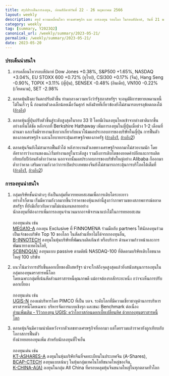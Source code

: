```yaml
---
title: สรุปประเด็นการลงทุน, ก่อนสัปดาห์วันที่ 22 - 26 พฤษภาคม 2566
layout: weekly
description: สรุป ความเคลื่อนไหว ทางเศรษฐกิจ และ การลงทุน รอบโลก ในรอบสัปดาห์, วันที่ 21 พฤษภาคม 2566
category: weekly
tag: [summary, Y2023Q2]
canonical_url: /weekly/summary/2023-05-21/
permalink: /weekly/summary/2023-05-21/
date: 2023-05-20
---
```


### ประเด็นน่าสนใจ

1. การเคลื่อนไหวรอบสัปดาห์ Dow Jones +0.38%, S&P500 +1.65%, NASDAQ +3.04%, EU STOXX 600 +0.72% (ยุโรป), CSI300 +0.17% (จีน), Hang Seng -0.90%, TOPIX +3.11% (ญี่ปุ่น), SENSEX -0.48% (อินเดีย), VN100 -0.22% (เวียดนาม), SET -2.98%

2. ตลาดหุ้นฝั่งตะวันตกปรับตัวขึ้น ท่ามกลางความหวังว่ารัฐสภาสหรัฐฯ จะอนุมัติการขยายเพดานหนี้ได้ในเร็วๆ นี้ ก่อนย่อตัวลงเล็กน้อยเมื่อวันศุกร์ หลังฝ่ายที่เกี่ยวข้องยังไม่สามารถบรรลุข้อตกลงได้
([อ้างอิง](https://www.cnbc.com/2023/05/18/stock-market-today-live-updates.html)) 

3. ตลาดหุ้นญี่ปุ่นปรับตัวขึ้นสู่ระดับสูงสุดในรอบ 33 ปี โดยมีเงินลงทุนไหลเข้าจากต่างชาติมากขึ้นอย่างเห็นได้ชัด หลังจากที่ Berkshire Hathaway เพิ่มการลงทุนในญี่ปุ่นเมื่อช่วง 1-2 เดือนที่ผ่านมา และเริ่มมีรายงานเชิงบวกเกี่ยวกับแนวโน้มผลประกอบการของบริษัทในญี่ปุ่น การฟื้นตัวของภาคเศรษฐกิจ และนโยบายกระตุ้นเศรษฐกิจของภาครัฐ 
([อ้างอิง1](https://www.cnbc.com/2023/05/17/stocks-in-tokyo-highest-since-1990.html), 
[อ้างอิง2](https://www.asiafinancial.com/nikkei-surges-to-33-year-high-tech-stocks-drag-on-hang-seng)) 

4. ตลาดหุ้นจีนยังไม่สามารถฟื้นตัวได้ หลังรายงานตัวเลขทางเศรษฐกิจออกมาไม่สวยงามนัก โดยอัตราการว่างงานของผ๔้เริ่มทำงานอยู่ในระดับสูง รวมถึงการเติบโตของยอดค้าปลีกและการผลิตเทียบกับปีก่อนยังต่ำกว่าคาด นอกจากนั้นผลประกอบการของบริษัทใหญ่อย่าง Alibaba ก็ออกมาต่ำกว่าคาด เสริมความกังวลว่าการเปิดประเทศของจีนยังไม่สามารถกระตุ้นการบริโภคได้เต็มที่
([อ้างอิง1](https://www.scmp.com/economy/economic-indicators/article/3220756/5-takeaways-chinas-april-economic-data-youth-unemployment-set-dismal-record), 
[อ้างอิง2](https://www.scmp.com/business/banking-finance/article/3221077/alibaba-results-weigh-hong-kong-stocks-baidu-tencent-and-meituan-pressuring-index-further)) 



### การลงทุนน่าสนใจ

1. กลุ่มบริษัทชั้นนำต่างๆ ยังเป็นกลุ่มที่ควรทยอยสะสมเพื่อการเติบโตระยะยาว  
อย่างไรก็ตาม เริ่มมีความกังวลมากขึ้นว่าราคาของหุ้นเหล่านี้สูงกว่าภาพรวมของสภาพการณ์ตลาดสหรัฐฯ ที่ยังมีเกี่ยวกับความไม่แน่นอนหลายอย่าง  
นักลงทุนที่ต้องการเพิ่มการลงทุนจำนวนมากอาจพิจารณาแบ่งไม้ในการทยอยสะสม<br><br>
กองทุนเด่น เช่น  
[MEGA10-A](https://www.finnomena.com/mega10/) กองทุน Exclusive ที่ FINNOMENA ร่วมมือกับ partners ให้นักลงทุนร่วมเป็นเจ้าของบริษัท Top 10 ของโลก ในสัดส่วนที่หาไม่ได้จากกองทุนอื่น,  
[B-INNOTECH](https://www.finnomena.com/fund/B-INNOTECH) ลงทุนในหุ้นบริษัทที่พัฒนาผลิตภัณฑ์ หรือบริการ ด้านความก้าวหน้าและการพัฒนาทางเทคโนโลยี,  
[SCBNDQ(A)](https://www.finnomena.com/fund/SCBNDQ(A)) ลงทุนแบบ passive ตามดัชนี NASDAQ-100 ที่ติดตามบริษัทเติบโตขนาดใหญ่ 100 บริษัท

2. แนวโน้มว่าการปรับขึ้นดอกเบี้ยของฝั่งสหรัฐฯ น่าจะใกล้ถึงจุดสูงสุดแล้วยิ่งสนับสนุนการลงทุนในกลุ่มกองทุนตราสารหนี้โลก  
โดยเฉพาะกลุ่มที่เน้นสัดส่วนตราสารหนี้คุณภาพดี แม้อาจต้องรอสักระยะหนึ่ง กว่าจะเห็นการปรับดอกเบี้ยลง<br><br>
กองทุนเด่น เช่น  
[UGIS-N](https://www.finnomena.com/fund/UGIS-N) กองแม่บริหารโดย PIMCO ที่เป็น บลจ. ระดับโลกที่มีความเชี่ยวชาญด้านการบริหารตราสารหนี้โดยเฉพาะ บริหารจัดการแบบเชิงรุก และชนะ Benchmark ต่อเนื่อง  
[อ่านเพิ่มเติม - รีวิวกองทุน UGIS: คว้าโอกาสก่อนดอกเบี้ยเปลี่ยนทิศ ด้วยกองทุนตราสารหนี้โลก](https://www.finnomena.com/fruhling/ugis-n-review-2023/)

3. ตลาดหุ้นจีนมีความน่าผิดหวังจากตัวเลขทางเศรษฐกิจที่ออกมา แต่โดยรวมแล้วราคายังถูกเทียบกับโอกาสการฟื้นตัว   
ยังน่าทยอยลงทุนเพิ่ม สำหรับนักลงทุนที่ใจเย็น<br><br>
กองทุนเด่น เช่น  
[KT-ASHARES-A](https://www.finnomena.com/fund/KT-Ashares-A) ลงทุนในหุ้นบริษัทจีนที่จดทะเบียนในประเทศจีน (A-Shares),  
[BCAP-CTECH](https://www.finnomena.com/fund/BCAP-CTECH) ลงทุนแบบเน้นๆ ในหุ้นกลุ่มเทคโนโลยีขนาดใหญ่ของจีน,  
[K-CHINA-A(A)](https://www.finnomena.com/fund/K-CHINA-A(A)) ลงทุนในกลุ่ม All China ที่ครอบคลุมหุ้นจีนขนาดใหญ่ในทุกตลาดทั่วโลก
